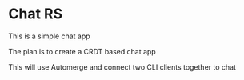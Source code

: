 # Chat RS

This is a simple chat app

The plan is to create a CRDT based chat app

This will use Automerge and connect two CLI clients together to chat
